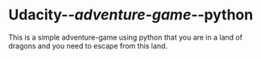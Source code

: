 # Udacity-_-adventure-game-_-python
This is a simple adventure-game using python that you are in a land of dragons and you need to escape from this land.   
